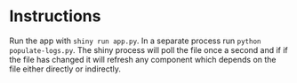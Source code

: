 # Instructions

Run the app with `shiny run app.py`. In a separate process run `python populate-logs.py`. 
The shiny process will poll the file once a second and if if the file has changed it will refresh any component which depends on the file either directly or indirectly.